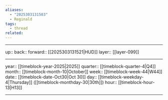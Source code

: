 ```yaml
---
aliases:
  - "2025303131503"
  - Reginald
tags:
  - thread
related:
---
```




***

up:: 
back:: 
forward:: [[2025303131521|HUD]]
layer:: [[layer-099]]

***

year:: [[timeblock-year-2025|2025]]
quarter:: [[timeblock-quarter-4|Q4]]
month:: [[timeblock-month-10|October]]
week:: [[timeblock-week-44|W44]]
date:: [[timeblock-date-Oct30|Oct 30]]
day:: [[timeblock-weekday-4|Thursday]] ([[timeblock-monthday-30|30th]])
hour:: [[timeblock-hour-13|H13]]

***
